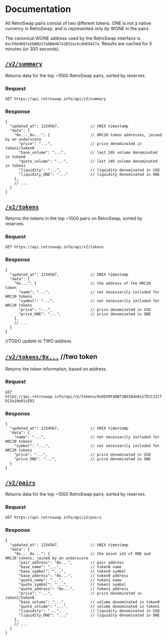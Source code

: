 # Documentation

All RetroSwap pairs consist of two different tokens. ONE is not a native currency in RetroSwap, and is represented only by WONE in the pairs. 

The canonical WONE address used by the RetroSwap interface is `0xcF664087a5bB0237a0BAd6742852ec6c8d69A27a`.
Results are cached for 5 minutes (or 300 seconds).

## [`/v2/summary`](https://api.retroswap.info/api/v2/summary)

Returns data for the top ~1000 RetroSwap pairs, sorted by reserves. 

### Request

`GET https://api.retroswap.info/api/v2/summary`

### Response

```json5
{
  "updated_at": 1234567,              // UNIX timestamp
  "data": {
    "0x..._0x...": {                  // HRC20 token addresses, joined by an underscore
      "price": "...",                 // price denominated in token1/token0
      "base_volume": "...",           // last 24h volume denominated in token0
      "quote_volume": "...",          // last 24h volume denominated in token1
      "liquidity": "...",             // liquidity denominated in USD
      "liquidity_ONE": "..."          // liquidity denominated in ONE
    },
    // ...
  }
}
```

## [`/v2/tokens`](https://api.retroswap.info/api/v2/tokens)

Returns the tokens in the top ~1000 pairs on RetroSwap, sorted by reserves.

### Request

`GET https://api.retroswap.info/api/v2/tokens`

### Response

```json5
{
  "updated_at": 1234567,              // UNIX timestamp
  "data": {
    "0x...": {                        // the address of the HRC20 token
      "name": "...",                  // not necessarily included for HRC20 tokens
      "symbol": "...",                // not necessarily included for HRC20 tokens
      "price": "...",                 // price denominated in USD
      "price_ONE": "...",             // price denominated in ONE
    },
    // ...
  }
}
```
//TODO update to TWO address
## [`/v2/tokens/0x...`](https://api.retroswap.info/api/v2/tokens/0x0E09FaBB73Bd3Ade0a17ECC321fD13a19e81cE82)  //two token

Returns the token information, based on address.

### Request

`GET https://api.retroswap.info/api/v2/tokens/0x0E09FaBB73Bd3Ade0a17ECC321fD13a19e81cE82`

### Response

```json5
{
  "updated_at": 1234567,              // UNIX timestamp
  "data": {
    "name": "...",                    // not necessarily included for HRC20 tokens
    "symbol": "...",                  // not necessarily included for HRC20 tokens
    "price": "...",                   // price denominated in USD
    "price_ONE": "...",               // price denominated in ONE
  }
}
```

## [`/v2/pairs`](https://api.retroswap.info/api/v2/pairs)

Returns data for the top ~1000 RetroSwap pairs, sorted by reserves.

### Request

`GET https://api.retroswap.info/api/v2/pairs`

### Response

```json5
{
  "updated_at": 1234567,              // UNIX timestamp
  "data": {
    "0x..._0x...": {                  // the asset ids of ONE and HRC20 tokens, joined by an underscore
      "pair_address": "0x...",        // pair address
      "base_name": "...",             // token0 name
      "base_symbol": "...",           // token0 symbol
      "base_address": "0x...",        // token0 address
      "quote_name": "...",            // token1 name
      "quote_symbol": "...",          // token1 symbol
      "quote_address": "0x...",       // token1 address
      "price": "...",                 // price denominated in token1/token0
      "base_volume": "...",           // volume denominated in token0
      "quote_volume": "...",          // volume denominated in token1
      "liquidity": "...",             // liquidity denominated in USD
      "liquidity_ONE": "..."          // liquidity denominated in ONE
    },
    // ...
  }
}
```
